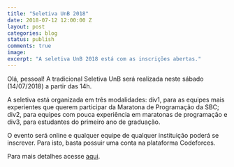 ```yaml
---
title: "Seletiva UnB 2018"
date: 2018-07-12 12:00:00 Z
layout: post
categories: blog
status: publish
comments: true
image:
excerpt: "A seletiva UnB 2018 está com as inscrições abertas."
---
```


Olá, pessoal!
A tradicional Seletiva UnB será realizada neste sábado (14/07/2018) a partir das 14h.

A seletiva está organizada em três modalidades: div1, para as equipes mais experientes que querem participar da Maratona de Programação da SBC; div2, para equipes com pouca experiência em maratonas de programação e div3, para estudantes do primeiro ano de graduação.

O evento será online e qualquer equipe de qualquer instituição poderá se inscrever. Para isto, basta possuir uma conta na plataforma Codeforces.

Para mais detalhes acesse [aqui](http://codeforces.com/group/btcK4I5D5f/blog).